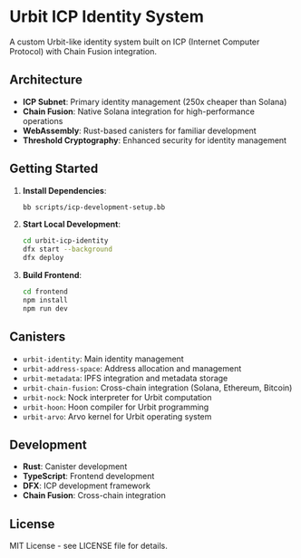 # Urbit ICP Identity System

A custom Urbit-like identity system built on ICP (Internet Computer Protocol) with Chain Fusion integration.

## Architecture

- **ICP Subnet**: Primary identity management (250x cheaper than Solana)
- **Chain Fusion**: Native Solana integration for high-performance operations
- **WebAssembly**: Rust-based canisters for familiar development
- **Threshold Cryptography**: Enhanced security for identity management

## Getting Started

1. **Install Dependencies**:
   ```bash
   bb scripts/icp-development-setup.bb
   ```

2. **Start Local Development**:
   ```bash
   cd urbit-icp-identity
   dfx start --background
   dfx deploy
   ```

3. **Build Frontend**:
   ```bash
   cd frontend
   npm install
   npm run dev
   ```

## Canisters

- `urbit-identity`: Main identity management
- `urbit-address-space`: Address allocation and management
- `urbit-metadata`: IPFS integration and metadata storage
- `urbit-chain-fusion`: Cross-chain integration (Solana, Ethereum, Bitcoin)
- `urbit-nock`: Nock interpreter for Urbit computation
- `urbit-hoon`: Hoon compiler for Urbit programming
- `urbit-arvo`: Arvo kernel for Urbit operating system

## Development

- **Rust**: Canister development
- **TypeScript**: Frontend development
- **DFX**: ICP development framework
- **Chain Fusion**: Cross-chain integration

## License

MIT License - see LICENSE file for details.
